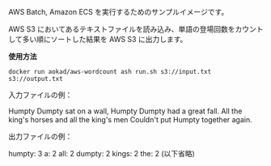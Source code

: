 AWS Batch, Amazon ECS を実行するためのサンプルイメージです。

AWS S3 においてあるテキストファイルを読み込み、単語の登場回数をカウントして多い順にソートした結果を AWS S3 に出力します。

**使用方法**

`docker run aokad/aws-wordcount ash run.sh s3://input.txt s3://output.txt`

入力ファイルの例：

Humpty Dumpty sat on a wall,
Humpty Dumpty had a great fall.
All the king's horses and all the king's men
Couldn't put Humpty together again.


出力ファイルの例：

  humpty:    3
       a:    2
     all:    2
  dumpty:    2
   kings:    2
     the:    2
(以下省略)


